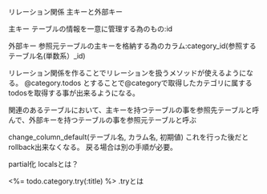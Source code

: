 リレーション関係
主キーと外部キー

主キー
テーブルの情報を一意に管理する為のもの:id

外部キー
参照元テーブルの主キーを格納する為のカラム:category_id(参照するテーブル名(単数系）_id)

リレーション関係を作ることでリレーションを扱うメソッドが使えるようになる。
@category.todos
とすることで@categoryで取得したカテゴリに属するtodosを取得する事が出来るようになる。

関連のあるテーブルにおいて、主キーを持つテーブルの事を参照先テーブルと呼んで、外部キーを持つテーブルの事を参照元テーブルと呼ぶ

change_column_default(テーブル名, カラム名, 初期値)
これを行った後だとrollback出来なくなる。
戻る場合は別の手順が必要。

partial化
localsとは？

<td><%= todo.category.try(:title) %></td>
.tryとは